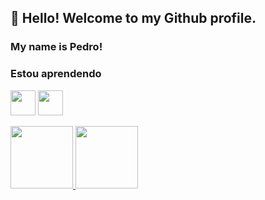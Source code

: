 ## 👋 Hello! Welcome to my Github profile.
### My name is Pedro!
### Estou aprendendo

<img src="https://cdn.jsdelivr.net/gh/devicons/devicon/icons/flutter/flutter-original.svg" width="40" height="40"/> <img src="https://cdn.jsdelivr.net/gh/devicons/devicon/icons/python/python-original.svg" width="40" height="40"/>

<div>
<a href="https://github.com/pedromacedol">
<img height="100em" src="https://github-readme-stats.vercel.app/api/top-langs/?username=pedromacedol&layout=compact&langs_count=7&theme=dracula"/> <img height="100em" src="https://github-readme-stats.vercel.app/api?username=pedromacedol&show_icons=true&theme=dracula&include_all_commits=true&count_private=true"/>
</div>
